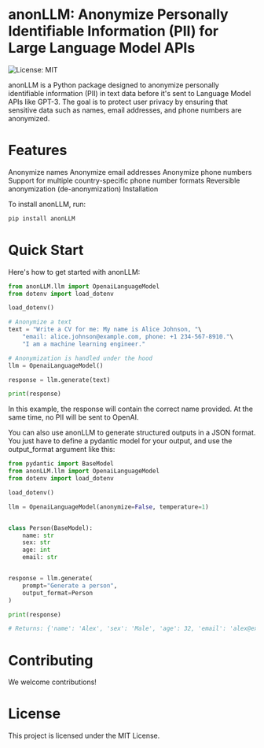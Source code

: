 # anonLLM: Anonymize Personally Identifiable Information (PII) for Large Language Model APIs

![License: MIT](https://img.shields.io/badge/License-MIT-yellow.svg)

anonLLM is a Python package designed to anonymize personally identifiable information (PII) in text data before it's sent to Language Model APIs like GPT-3. The goal is to protect user privacy by ensuring that sensitive data such as names, email addresses, and phone numbers are anonymized.

# Features

Anonymize names
Anonymize email addresses
Anonymize phone numbers
Support for multiple country-specific phone number formats
Reversible anonymization (de-anonymization)
Installation

To install anonLLM, run:

```bash
pip install anonLLM
```

# Quick Start

Here's how to get started with anonLLM:

```python
from anonLLM.llm import OpenaiLanguageModel
from dotenv import load_dotenv

load_dotenv()

# Anonymize a text
text = "Write a CV for me: My name is Alice Johnson, "\
    "email: alice.johnson@example.com, phone: +1 234-567-8910."\
    "I am a machine learning engineer."

# Anonymization is handled under the hood
llm = OpenaiLanguageModel()

response = llm.generate(text)

print(response)
```
In this example, the response will contain the correct name provided.
At the same time, no PII will be sent to OpenAI.

You can also use anonLLM to generate structured outputs in a JSON format.
You just have to define a pydantic model for your output, and use the output_format argument like this:

```python
from pydantic import BaseModel
from anonLLM.llm import OpenaiLanguageModel
from dotenv import load_dotenv

load_dotenv()

llm = OpenaiLanguageModel(anonymize=False, temperature=1)


class Person(BaseModel):
    name: str
    sex: str
    age: int
    email: str


response = llm.generate(
    prompt="Generate a person",
    output_format=Person
)

print(response)

# Returns: {'name': 'Alex', 'sex': 'Male', 'age': 32, 'email': 'alex@example.com'}

```



# Contributing

We welcome contributions!

# License

This project is licensed under the MIT License.
